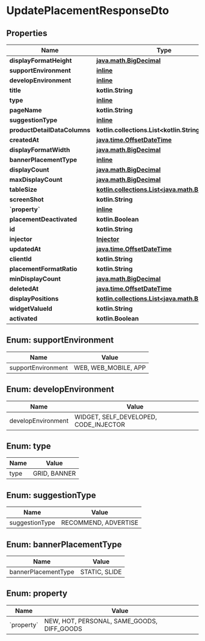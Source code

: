 
# UpdatePlacementResponseDto

## Properties
Name | Type | Description | Notes
------------ | ------------- | ------------- | -------------
**displayFormatHeight** | [**java.math.BigDecimal**](java.math.BigDecimal.md) |  | 
**supportEnvironment** | [**inline**](#SupportEnvironment) |  | 
**developEnvironment** | [**inline**](#DevelopEnvironment) |  | 
**title** | **kotlin.String** |  | 
**type** | [**inline**](#Type) |  | 
**pageName** | **kotlin.String** |  | 
**suggestionType** | [**inline**](#SuggestionType) |  | 
**productDetailDataColumns** | **kotlin.collections.List&lt;kotlin.String&gt;** |  | 
**createdAt** | [**java.time.OffsetDateTime**](java.time.OffsetDateTime.md) |  | 
**displayFormatWidth** | [**java.math.BigDecimal**](java.math.BigDecimal.md) |  | 
**bannerPlacementType** | [**inline**](#BannerPlacementType) |  | 
**displayCount** | [**java.math.BigDecimal**](java.math.BigDecimal.md) |  | 
**maxDisplayCount** | [**java.math.BigDecimal**](java.math.BigDecimal.md) |  | 
**tableSize** | [**kotlin.collections.List&lt;java.math.BigDecimal&gt;**](java.math.BigDecimal.md) |  | 
**screenShot** | **kotlin.String** |  | 
**&#x60;property&#x60;** | [**inline**](#&#x60;Property&#x60;) |  | 
**placementDeactivated** | **kotlin.Boolean** |  | 
**id** | **kotlin.String** |  | 
**injector** | [**Injector**](Injector.md) |  | 
**updatedAt** | [**java.time.OffsetDateTime**](java.time.OffsetDateTime.md) |  | 
**clientId** | **kotlin.String** |  | 
**placementFormatRatio** | **kotlin.String** |  | 
**minDisplayCount** | [**java.math.BigDecimal**](java.math.BigDecimal.md) |  | 
**deletedAt** | [**java.time.OffsetDateTime**](java.time.OffsetDateTime.md) |  | 
**displayPositions** | [**kotlin.collections.List&lt;java.math.BigDecimal&gt;**](java.math.BigDecimal.md) |  | 
**widgetValueId** | **kotlin.String** |  | 
**activated** | **kotlin.Boolean** |  | 


<a id="SupportEnvironment"></a>
## Enum: supportEnvironment
Name | Value
---- | -----
supportEnvironment | WEB, WEB_MOBILE, APP


<a id="DevelopEnvironment"></a>
## Enum: developEnvironment
Name | Value
---- | -----
developEnvironment | WIDGET, SELF_DEVELOPED, CODE_INJECTOR


<a id="Type"></a>
## Enum: type
Name | Value
---- | -----
type | GRID, BANNER


<a id="SuggestionType"></a>
## Enum: suggestionType
Name | Value
---- | -----
suggestionType | RECOMMEND, ADVERTISE


<a id="BannerPlacementType"></a>
## Enum: bannerPlacementType
Name | Value
---- | -----
bannerPlacementType | STATIC, SLIDE


<a id="`Property`"></a>
## Enum: property
Name | Value
---- | -----
&#x60;property&#x60; | NEW, HOT, PERSONAL, SAME_GOODS, DIFF_GOODS



